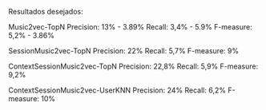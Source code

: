 
Resultados desejados:

Music2vec-TopN
    Precision:  13%         -   3.89%
    Recall:     3,4%        -   5.9%
    F-measure:  5,2%        -   3.86%

SessionMusic2vec-TopN
    Precision:  22%
    Recall:     5,7%
    F-measure:  9%

ContextSessionMusic2vec-TopN
    Precision:  22,8%
    Recall:     5,9%
    F-measure:  9,2%

ContextSessionMusic2vec-UserKNN
    Precision:  24%
    Recall:     6,2%
    F-measure:  10%

